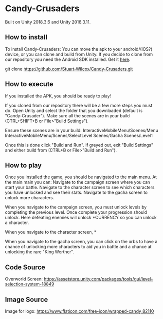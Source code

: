 # Candy-Crusaders

Built on Unity 2018.3.6 and Unity 2018.3.11.

## How to install
To install Candy-Crusaders: You can move the apk to your android/(IOS?) device, or you can clone and build from Unity.
If you decide to clone from our repository you need the Android SDK installed. Get it [here](https://developer.android.com/studio#downloads "Android Studio").

git clone https://github.com/Stuart-Wilcox/Candy-Crusaders.git
  
## How to execute
If you installed the APK, you should be ready to play!

If you cloned from our repository there will be a few more steps you must do. 
  Open Unity and select the folder that you downloaded (default is "Candy-Crusader").
  Make sure all the scenes are in your build (CTRL+SHIFT+B or File>"Build Settings").

   Ensure these scenes are in your build: 
   InteractiveMobileMenu/Scenes/Menu
   InteractiveMobileMenu/Scenes/SelectLevel
   Scenes/Gacha
   Scenes/Level1
      
  Once this is done click "Build and Run". 
  If greyed out, exit "Build Settings" and either build from (CTRL+B or File>"Build and Run"). 

## How to play
Once you installed the game, you should be navigated to the main menu. 
At the main main you can: 
  Navigate to the campaign screen where you can start your battle. 
  Navigate to the character screen to see which characters you have unlocked and see their stats. 
  Navigate to the gacha screen to unlock more characters.

When you navigate to the campaign screen, you must unlock levels by completing the previous level. Once complete your progression should unlock. Here defeating enemies will unlock *CURRENCY so you can unlock a character. 

When you navigate to the character screen, *

When you navigate to the gacha screen, you can click on the orbs to have a chance of unlocking more characters to aid you in battle and a chance at unlocking the rare "King Werther".

## Code Source

Overworld Screen: https://assetstore.unity.com/packages/tools/gui/level-selection-system-18849

## Image Source

Image for logo: https://www.flaticon.com/free-icon/wrapped-candy_82110 

